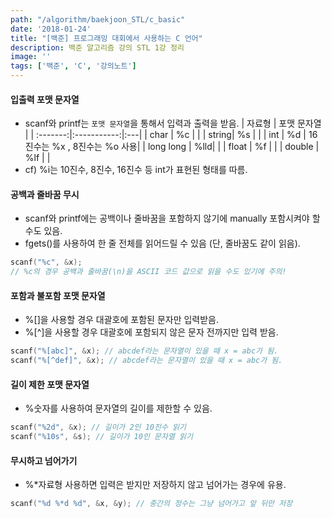 ```yaml
---
path: "/algorithm/baekjoon_STL/c_basic"
date: '2018-01-24'
title: "[백준] 프로그래밍 대회에서 사용하는 C 언어"
description: 백준 알고리즘 강의 STL 1강 정리
image: ''
tags: ['백준', 'C', '강의노트']
---
```


#### 입출력 포맷 문자열
- scanf와 printf는 `포맷 문자열`을 통해서 입력과 출력을 받음. 
| 자료형 | 포맷 문자열 |   |
:-------:|:-----------:|:---|
| char | %c |   |
| string| %s |   |
| int | %d | 16진수는 %x , 8진수는 %o 사용|
| long long | %lld|   |
| float | %f |   |
| double | %lf |   |
- cf) %i는 10진수, 8진수, 16진수 등 int가 표현된 형태를 따름.

#### 공백과 줄바꿈 무시
- scanf와 printf에는 공백이나 줄바꿈을 포함하지 않기에 manually 포함시켜야 할 수도 있음.
- fgets()를 사용하여 한 줄 전체를 읽어드릴 수 있음 (단, 줄바꿈도 같이 읽음).
```c
scanf("%c", &x); 
// %c의 경우 공백과 줄바꿈(\n)을 ASCII 코드 값으로 읽을 수도 있기에 주의!
```

#### 포함과 불포함 포맷 문자열
- %[]을 사용할 경우 대괄호에 포함된 문자만 입력받음.
- %[^]을 사용할 경우 대괄호에 포함되지 않은 문자 전까지만 입력 받음.
```c
scanf("%[abc]", &x); // abcdef라는 문자열이 있을 때 x = abc가 됨.
scanf("%[^def]", &x); // abcdef라는 문자열이 있을 때 x = abc가 됨.
```

#### 길이 제한 포맷 문자열
- %숫자를 사용하여 문자열의 길이를 제한할 수 있음.
```c
scanf("%2d", &x); // 길이가 2인 10진수 읽기
scanf("%10s", &s); // 길이가 10인 문자열 읽기
```

#### 무시하고 넘어가기
- %*자료형 사용하면 입력은 받지만 저장하지 않고 넘어가는 경우에 유용.
```c
scanf("%d %*d %d", &x, &y); // 중간의 정수는 그냥 넘어가고 앞 뒤만 저장
```
